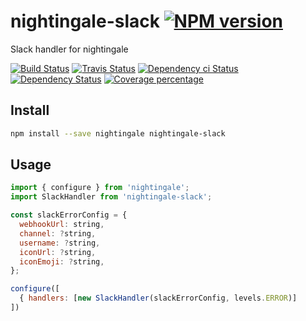 # nightingale-slack [![NPM version][npm-image]][npm-url]

Slack handler for nightingale

[![Build Status][circleci-status-image]][circleci-status-url]
[![Travis Status][travisci-status-image]][travisci-status-url]
[![Dependency ci Status][dependencyci-image]][dependencyci-url]
[![Dependency Status][daviddm-image]][daviddm-url]
[![Coverage percentage][coverage-image]][coverage-url]

## Install

```sh
npm install --save nightingale nightingale-slack
```

## Usage

```js
import { configure } from 'nightingale';
import SlackHandler from 'nightingale-slack';

const slackErrorConfig = {
  webhookUrl: string,
  channel: ?string,
  username: ?string,
  iconUrl: ?string,
  iconEmoji: ?string,
};

configure([
  { handlers: [new SlackHandler(slackErrorConfig, levels.ERROR)]
])
```

[npm-image]: https://img.shields.io/npm/v/nightingale-slack.svg?style=flat-square
[npm-url]: https://npmjs.org/package/nightingale-slack
[daviddm-image]: https://david-dm.org/nightingalejs/nightingale-slack.svg?style=flat-square
[daviddm-url]: https://david-dm.org/nightingalejs/nightingale-slack
[dependencyci-image]: https://dependencyci.com/github/nightingalejs/nightingale-slack/badge?style=flat-square
[dependencyci-url]: https://dependencyci.com/github/nightingalejs/nightingale-slack
[circleci-status-image]: https://img.shields.io/circleci/project/nightingalejs/nightingale-slack/master.svg?style=flat-square
[circleci-status-url]: https://circleci.com/gh/nightingalejs/nightingale-slack
[travisci-status-image]: https://img.shields.io/travis/nightingalejs/nightingale-slack/master.svg?style=flat-square
[travisci-status-url]: https://travis-ci.org/nightingalejs/nightingale-slack
[coverage-image]: https://img.shields.io/codecov/c/github/nightingalejs/nightingale-slack/master.svg?style=flat-square
[coverage-url]: https://codecov.io/gh/nightingalejs/nightingale-slack
[docs-coverage-url]: https://nightingalejs.github.io/nightingale-slack/coverage/lcov-report/

